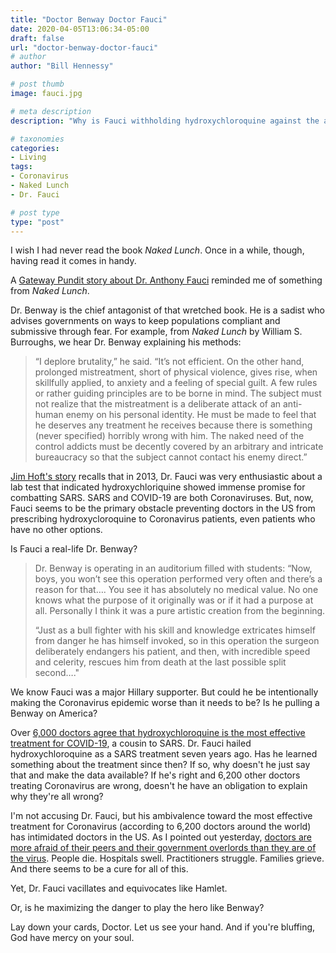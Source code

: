 ```yaml
---
title: "Doctor Benway Doctor Fauci"
date: 2020-04-05T13:06:34-05:00
draft: false
url: "doctor-benway-doctor-fauci"
# author
author: "Bill Hennessy"

# post thumb
image: fauci.jpg

# meta description
description: "Why is Fauci withholding hydroxychloroquine against the advise of doctors in the field?"

# taxonomies
categories: 
- Living
tags:
- Coronavirus
- Naked Lunch
- Dr. Fauci

# post type
type: "post"
---
```


I wish I had never read the book *Naked Lunch*. Once in a while, though, having read it comes in handy. 

A [Gateway Pundit story about Dr. Anthony Fauci](https://www.thegatewaypundit.com/2020/04/wow-dr-fauci-cheered-hydroxychloroquine-success-treating-mers-coronavirus-2013-today-skeptical-weird/) reminded me of something from *Naked Lunch*. 

Dr. Benway is the chief antagonist of that wretched book. He is a sadist who advises governments on ways to keep populations compliant and submissive through fear. For example, from *Naked Lunch* by William S. Burroughs, we hear Dr. Benway explaining his methods:

> “I deplore brutality,” he said. “It’s not efficient. On the other hand, prolonged mistreatment, short of physical violence, gives rise, when skillfully applied, to anxiety and a feeling of special guilt. A few rules or rather guiding principles are to be borne in mind. The subject must not realize that the mistreatment is a deliberate attack of an anti-human enemy on his personal identity. He must be made to feel that he deserves any treatment he receives because there is something (never specified) horribly wrong with him. The naked need of the control addicts must be decently covered by an arbitrary and intricate bureaucracy so that the subject cannot contact his enemy direct.”

[Jim Hoft's story](https://www.thegatewaypundit.com/2020/04/wow-dr-fauci-cheered-hydroxychloroquine-success-treating-mers-coronavirus-2013-today-skeptical-weird/) recalls that in 2013, Dr. Fauci was very enthusiastic about a lab test that indicated hydroxychloriquine showed immense promise for combatting SARS. SARS and COVID-19 are both Coronaviruses. But, now, Fauci seems to be the primary obstacle preventing doctors in the US from prescribing hydroxycloroquine to Coronavirus patients, even patients who have no other options. 

Is Fauci a real-life Dr. Benway? 

> Dr. Benway is operating in an auditorium filled with students: “Now, boys, you won’t see this operation performed very often and there’s a reason for that…. You see it has absolutely no medical value. No one knows what the purpose of it originally was or if it had a purpose at all. Personally I think it was a pure artistic creation from the beginning.
> 
> “Just as a bull fighter with his skill and knowledge extricates himself from danger he has himself invoked, so in this operation the surgeon deliberately endangers his patient, and then, with incredible speed and celerity, rescues him from death at the last possible split second…."

We know Fauci was a major Hillary supporter. But could he be intentionally making the Coronavirus epidemic worse than it needs to be? Is he pulling a Benway on America?

Over [6,000 doctors agree that hydroxychloroquine is the most effective treatment for COVID-19](https://www.washingtontimes.com/news/2020/apr/2/hydroxychloroquine-rated-most-effective-therapy-do/), a cousin to SARS. Dr. Fauci hailed hydroxychloroquine as a SARS treatment seven years ago. Has he learned something about the treatment since then? If so, why doesn't he just say that and make the data available? If he's right and 6,200 other doctors treating Coronavirus are wrong, doesn't he have an obligation to explain why they're all wrong? 

I'm not accusing Dr. Fauci, but his ambivalence toward the most effective treatment for Coronavirus (according to 6,200 doctors around the world) has intimidated doctors in the US. As I pointed out yesterday, [doctors are more afraid of their peers and their government overlords than they are of the virus](https://www.hennessysview.com/coronavirus-exposes-medicines-herd-mentality/). People die. Hospitals swell. Practitioners struggle. Families grieve. And there seems to be a cure for all of this. 

Yet, Dr. Fauci vacillates and equivocates like Hamlet. 

Or, is he maximizing the danger to play the hero like Benway? 

Lay down your cards, Doctor. Let us see your hand. And if you're bluffing, God have mercy on your soul. 